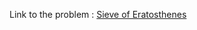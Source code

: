 Link to the problem : [Sieve of Eratosthenes](https://www.rosettacode.org/wiki/Sieve_of_Eratosthenes)
